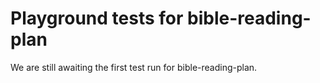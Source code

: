 # Playground tests for bible-reading-plan
We are still awaiting the first test run for bible-reading-plan.

